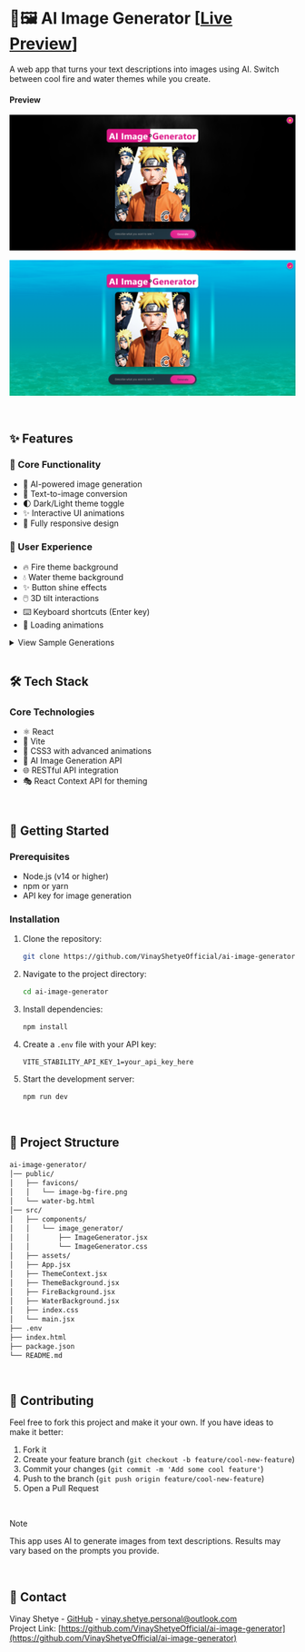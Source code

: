 # 🤖🖼️ AI Image Generator [[Live Preview](https://ai-image-generator-live.netlify.app/)]

A web app that turns your text descriptions into images using AI. Switch between cool fire and water themes while you create.

#### Preview

![AI Image Generator Dark](image-bg-fire.png)

![AI Image Generator](image-bg-water.png)

<br>

## ✨ Features

### 🎯 Core Functionality

- 🤖 AI-powered image generation
- 💬 Text-to-image conversion
- 🌓 Dark/Light theme toggle
- ✨ Interactive UI animations
- 📱 Fully responsive design

### 🎨 User Experience

- 🔥 Fire theme background
- 💧 Water theme background
- ✨ Button shine effects
- 🖱️ 3D tilt interactions
- ⌨️ Keyboard shortcuts (Enter key)
- 🔄 Loading animations

<details>
<summary>View Sample Generations</summary>
 
![image](https://github.com/VinayShetyeOfficial/AI_Image_Generator/assets/100470361/c0401409-24ac-493c-85ab-2c9692f6abaf)
  
![image](https://github.com/VinayShetyeOfficial/AI_Image_Generator/assets/100470361/b2c5fe34-e425-4eb6-bb32-a5bdfc6fa395)  
    
![image](https://github.com/VinayShetyeOfficial/AI_Image_Generator/assets/100470361/807027d2-f7c7-4c72-8c9c-cecfdc0cfdab)

![image](https://github.com/VinayShetyeOfficial/AI_Image_Generator/assets/100470361/042c0325-b5a2-4078-bad0-81ca9e8b2852)

</details>

<br>

## 🛠️ Tech Stack

### Core Technologies

- ⚛️ React
- 🔄 Vite
- 🎨 CSS3 with advanced animations
- 🤖 AI Image Generation API
- 🌐 RESTful API integration
- 🎭 React Context API for theming

<br>

## 🚀 Getting Started

### Prerequisites

- Node.js (v14 or higher)
- npm or yarn
- API key for image generation

### Installation

1. Clone the repository:
   ```sh
   git clone https://github.com/VinayShetyeOfficial/ai-image-generator.git
   ```
2. Navigate to the project directory:
   ```sh
   cd ai-image-generator
   ```
3. Install dependencies:
   ```sh
   npm install
   ```
4. Create a `.env` file with your API key:
   ```
   VITE_STABILITY_API_KEY_1=your_api_key_here
   ```
5. Start the development server:
   ```sh
   npm run dev
   ```

<br>

## 📁 Project Structure

```
ai-image-generator/
│── public/
│   ├── favicons/
│   │   └── image-bg-fire.png
│   └── water-bg.html
│── src/
│   ├── components/
│   │   └── image_generator/
│   │       ├── ImageGenerator.jsx
│   │       └── ImageGenerator.css
│   ├── assets/
│   ├── App.jsx
│   ├── ThemeContext.jsx
│   ├── ThemeBackground.jsx
│   ├── FireBackground.jsx
│   ├── WaterBackground.jsx
│   ├── index.css
│   └── main.jsx
├── .env
├── index.html
├── package.json
└── README.md
```

<br>

## 🤝 Contributing

Feel free to fork this project and make it your own. If you have ideas to make it better:

1. Fork it
2. Create your feature branch (`git checkout -b feature/cool-new-feature`)
3. Commit your changes (`git commit -m 'Add some cool feature'`)
4. Push to the branch (`git push origin feature/cool-new-feature`)
5. Open a Pull Request

<br>

> [!NOTE]  
> This app uses AI to generate images from text descriptions. Results may vary based on the prompts you provide.

<br>

## 📧 Contact

Vinay Shetye - [GitHub](https://github.com/VinayShetyeOfficial) - vinay.shetye.personal@outlook.com <br>
Project Link: [https://github.com/VinayShetyeOfficial/ai-image-generator](https://github.com/VinayShetyeOfficial/ai-image-generator)
